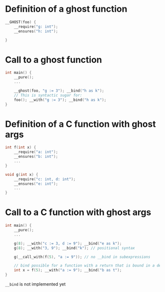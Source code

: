 # Definition of a ghost function

```c
__GHOST(foo) {
    __require("g: int");
    __ensures("h: int");

}
```

# Call to a ghost function

```c
int main() {
    __pure();
    ...

    __ghost(foo, "g := 3"); __bind("h as k");
    // This is syntactic sugar for:
    foo(); __with("g := 3"); __bind("h as k");
}
```

# Definition of a C function with ghost args

```c
int f(int x) {
    __require("a: int");
    __ensures("b: int");
    ...
}

void g(int x) {
    __require("c: int, d: int");
    __ensures("e: int");
    ...
}
```

# Call to a C function with ghost args

```c
int main() {
    __pure();
    ...

    g(8); __with("c := 3, d := 9"); __bind("e as k");
    g(8); __with("3, 9"); __bind("k"); // positional syntax

    g(__call_with(f(5), "a := 9")); // no __bind in subexpressions

    // bind possible for a function with a return that is bound in a declaration
    int x = f(5); __with("a := 9"); __bind("b as t");
}
```

`__bind` is not implemented yet
